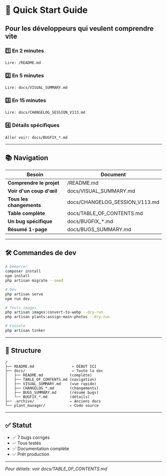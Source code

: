 # 🚀 Quick Start Guide

## Pour les développeurs qui veulent comprendre vite

### 1️⃣ En 2 minutes
```
Lire: /README.md
```

### 2️⃣ En 5 minutes
```
Lire: docs/VISUAL_SUMMARY.md
```

### 3️⃣ En 15 minutes
```
Lire: docs/CHANGELOG_SESSION_V113.md
```

### 4️⃣ Détails spécifiques
```
Aller voir: docs/BUGFIX_*.md
```

---

## 📚 Navigation

| Besoin | Document |
|--------|----------|
| **Comprendre le projet** | /README.md |
| **Voir d'un coup d'œil** | docs/VISUAL_SUMMARY.md |
| **Tous les changements** | docs/CHANGELOG_SESSION_V113.md |
| **Table complète** | docs/TABLE_OF_CONTENTS.md |
| **Un bug spécifique** | docs/BUGFIX_*.md |
| **Résumé 1-page** | docs/BUGS_SUMMARY.md |

---

## 🛠️ Commandes de dev

```bash
# Démarrer
composer install
npm install
php artisan migrate --seed

# Dev
php artisan serve
npm run dev

# Tests images
php artisan images:convert-to-webp --dry-run
php artisan plants:assign-main-photos --dry-run

# Console
php artisan tinker
```

---

## 📁 Structure

```
/
├── README.md                 ← DÉBUT ICI
├── docs/                     ← Toute la doc
│   ├── README.md            (complète)
│   ├── TABLE_OF_CONTENTS.md (navigation)
│   ├── VISUAL_SUMMARY.md    (vue rapide)
│   ├── CHANGELOG_*.md       (changements)
│   ├── BUGS_SUMMARY.md      (résumé bugs)
│   └── BUGFIX_*.md          (détails)
├── .archive/                ← Anciens docs
└── plant_manager/           ← Code source
```

---

## ✅ Statut

- ✅ 7 bugs corrigés
- ✅ Tous testés
- ✅ Documentation complète
- ✅ Prêt production

---

*Pour détails: voir docs/TABLE_OF_CONTENTS.md*
